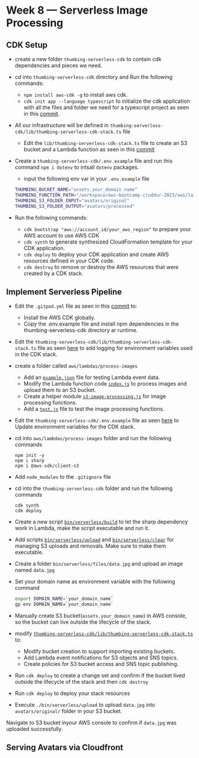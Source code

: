 # Week 8 — Serverless Image Processing

## CDK Setup

  - create a new folder `thumbing-serverless-cdk` to contain cdk dependencies and pieces we need.
  - cd into `thumbing-serverless-cdk` directory and Run the following commands:
      -  `npm install aws-cdk -g` to install aws cdk.
      -  `cdk init app --language typescript` to initialize the cdk application with all the files and folder we need for a typescript project as seen in this [commit](https://github.com/afumchris/aws-bootcamp-cruddur-2023/commit/7e1155c4c155c4044c1fe0ac45956dc989a33427).
  - All our infrastructure will be defined in `thumbing-serverless-cdk/lib/thumbing-serverless-cdk-stack.ts` file
      - Edit the `lib/thumbing-serverless-cdk-stack.ts` file to create an S3 bucket and a Lambda function as seen in this [commit](https://github.com/afumchris/aws-bootcamp-cruddur-2023/commit/7e1155c4c155c4044c1fe0ac45956dc989a33427#diff-6be534b5f75d78dfcb7e3e037c1d79a5012aa2c034e836b0b90e048fce60b831)
  - Create a `thumbing-serverless-cdk/.env.example` file and run this command `npm i dotenv` to intsall `dotenv` packages.
      - input the following env var in your `.env.example` file
   
       ```sh
       THUMBING_BUCKET_NAME="assets.your_domain_name"
       THUMBING_FUNCTION_PATH="/workspace/aws-bootcamp-cruddur-2023/aws/lambdas/process-images"
       THUMBING_S3_FOLDER_INPUT="avatars/original"
       THUMBING_S3_FOLDER_OUTPUT="avatars/processed"
       ```

  - Run the following commands:
      -  `cdk bootstrap "aws://account_id/your_aws_region"` to prepare your AWS account to use AWS CDK
      -  `cdk synth` to generate synthesized CloudFormation template for your CDK application.
      -  `cdk deploy` to deploy your CDK application and create AWS resources defined in your CDK code.
      -  `cdk destroy` to remove or destroy the AWS resources that were created by a CDK stack. 
   

## Implement Serverless Pipeline

  - Edit the `.gitpod.yml` file as seen in this [commit](https://github.com/afumchris/aws-bootcamp-cruddur-2023/commit/98183096220cb7cfc4c3f3812fb8243687d8ad79#diff-370a022e48cb18faf98122794ffc5ce775b2606b09a9d1f80b71333425ec078e) to:
     - Install the AWS CDK globally.
     - Copy the .env.example file and install npm dependencies in the thumbing-serverless-cdk directory ar runtime.

  - Edit the `thumbing-serverless-cdk/lib/thumbing-serverless-cdk-stack.ts` file as seen [here](https://github.com/afumchris/aws-bootcamp-cruddur-2023/commit/98183096220cb7cfc4c3f3812fb8243687d8ad79#diff-6be534b5f75d78dfcb7e3e037c1d79a5012aa2c034e836b0b90e048fce60b831) to add logging for environment variables used in the CDK stack.

  - create a folder called `aws/lambdas/process-images`
     - Add an [`example.json`](https://github.com/afumchris/aws-bootcamp-cruddur-2023/commit/98183096220cb7cfc4c3f3812fb8243687d8ad79#diff-24c101c202492da94ce54387c595d61f2e12f49ddc5c7af9ff2fef9be895fc9c) file for testing Lambda event data.
     - Modify the Lambda function code [`index.js`](https://github.com/afumchris/aws-bootcamp-cruddur-2023/commit/98183096220cb7cfc4c3f3812fb8243687d8ad79#diff-849622b4b242ea3541407533ac2cdb116ec10fbf6e1d6d556feb5944eb532299) to process images and upload them to an S3 bucket.
     - Create a helper module [`s3-image-processing.js`](https://github.com/afumchris/aws-bootcamp-cruddur-2023/commit/98183096220cb7cfc4c3f3812fb8243687d8ad79#diff-40d8b09d181ff1a7d3c1b1f69f06d6015e074bf996803cd409c532548a43bd9c) for image processing functions.
     - Add a [`test.js`](https://github.com/afumchris/aws-bootcamp-cruddur-2023/commit/98183096220cb7cfc4c3f3812fb8243687d8ad79#diff-16ef85616d0f53b0b98e044b5824337e30dc405fd936d9dc48373ef8c69fd6dc) file to test the image processing functions.

  - Edit the `thumbing-serverless-cdk/.env.example` file  as seen [here](https://github.com/afumchris/aws-bootcamp-cruddur-2023/commit/98183096220cb7cfc4c3f3812fb8243687d8ad79#diff-3a26f6bb4f45339b6822d778cdb41d2ff72716636966a7a43c48a6b0a057307f) to Update environment variables for the CDK stack.
  - cd into `aws/lambdas/process-images` folder and run the following commands
    ```
    npm init -y
    npm i sharp
    npm i @aws-sdk/client-s3
    ```

 - Add `node_modules` to the `.gitignore` file
 - cd into the `thumbing-serverless-cdk` folder and run the following commands
   ```
   cdk synth
   cdk deploy
   ```
 - Create a new script [`bin/serverless/build`](https://github.com/afumchris/aws-bootcamp-cruddur-2023/commit/eeda4d39bb380db117188f1edf1a34eeaff1b2d9#diff-0f12026649ff29f63cd9ff1a7ea11489c80a321fcb665f055d0983990cb619a6) to let the sharp dependency work in Lambda, make the script executable and run it.
 - Add scripts [`bin/serverless/upload`](https://github.com/afumchris/aws-bootcamp-cruddur-2023/commit/eeda4d39bb380db117188f1edf1a34eeaff1b2d9#diff-342b82f9713e6f09592c0103d336d9370a766105ae067ae6be17f81e21c1a408) and [`bin/serverless/clear`](https://github.com/afumchris/aws-bootcamp-cruddur-2023/commit/eeda4d39bb380db117188f1edf1a34eeaff1b2d9#diff-a715a421a7bf4283e6bffca08cffd4bf3bb1b221d95525ec78d854b75cb343c5) for managing S3 uploads and removals. Make sure to make them executable.
 - Create a folder `bin/serverless/files/data.jpg` and upload an image named `data.jpg`
 - Set your domain name as environment variable with the following command
   ```sh
   export DOMAIN_NAME=`your_domain_name`
   gp env DOMAIN_NAME=`your_domain_name`
   ```
   
 - Manually create S3 bucket(`assets.your_domain_name`) in AWS console, so the bucket can live outside the lifecycle of the stack.
 - modify [`thumbing-serverless-cdk/lib/thumbing-serverless-cdk-stack.ts`](https://github.com/afumchris/aws-bootcamp-cruddur-2023/commit/eeda4d39bb380db117188f1edf1a34eeaff1b2d9#diff-6be534b5f75d78dfcb7e3e037c1d79a5012aa2c034e836b0b90e048fce60b831) to:
     - Modify bucket creation to support importing existing buckets.
     - Add Lambda event notifications for S3 objects and SNS topics.
     - Create policies for S3 bucket access and SNS topic publishing.
  
 - Run `cdk deploy` to create a change set and confirm if the bucket lived outside the lifecycle of the stack and then `cdk destroy`
 - Run `cdk deploy` to deploy your stack resources
 - Execute `./bin/serverless/upload` to upload `data.jpg` into `avatars/original/` folder in your S3 bucket.

Navigate to S3 bucket inyour AWS console to confirm if `data.jpg` was uploaded successfully.
   

 ## Serving Avatars via Cloudfront   


